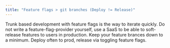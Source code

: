 ```yaml
---
title: "Feature flags > git branches (Deploy != Release)"
---
```


Trunk based development with feature flags is the way to iterate quickly. Do not write a feature-flag-provider yourself, use a SaaS to be able to soft-release features to users in production. Keep your feature brances down to a minimum. Deploy often to prod, release via toggling feature flags.
